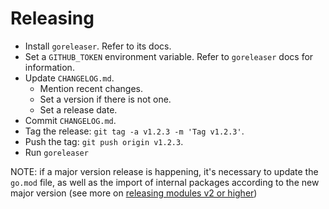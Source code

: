 # Releasing

* Install `goreleaser`. Refer to its docs.
* Set a `GITHUB_TOKEN` environment variable. Refer to `goreleaser` docs for
  information.
* Update `CHANGELOG.md`.
  * Mention recent changes.
  * Set a version if there is not one.
  * Set a release date.
* Commit `CHANGELOG.md`.
* Tag the release: `git tag -a v1.2.3 -m 'Tag v1.2.3'`.
* Push the tag: `git push origin v1.2.3`.
* Run `goreleaser`

NOTE: if a major version release is happening, it's necessary to update the `go.mod` file, as well as the import of internal packages according to the new major version (see more on [releasing modules v2 or higher](https://github.com/golang/go/wiki/Modules#releasing-modules-v2-or-higher))